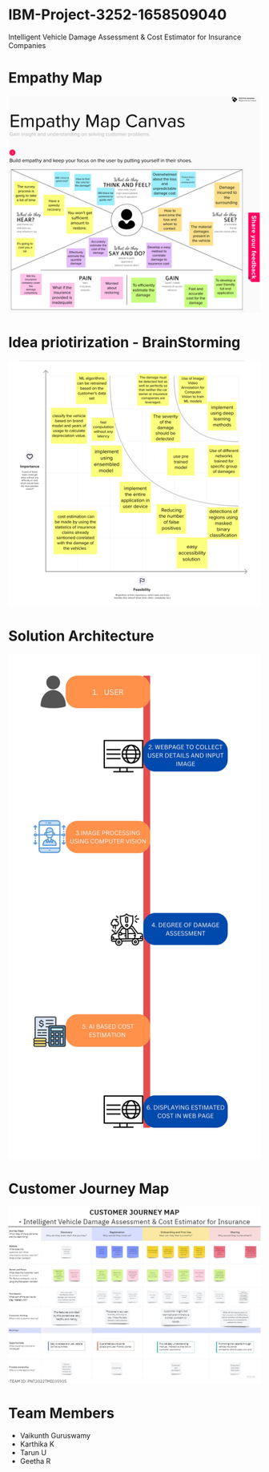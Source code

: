 # IBM-Project-3252-1658509040
Intelligent Vehicle Damage Assessment &amp; Cost Estimator for Insurance Companies


# Empathy Map
![Block_Diagram](https://github.com/IBM-EPBL/IBM-Project-3252-1658509040/blob/main/empathy%20map%20for%20Intelligent%20Vehicle%20Damage%20Assessment%20and%20Cost%20Estimator%20for%20Insurance%20Companies.png)


# Idea priotirization - BrainStorming 
![image_mural](https://github.com/IBM-EPBL/IBM-Project-3252-1658509040/blob/main/idea%20prioritization%20Intelligent%20Vehicle%20Damage%20Assessment%20and%20Cost%20Estimator%20for%20Insurance%20Companies.png)
# Solution Architecture
![Solution Architecture](https://github.com/IBM-EPBL/IBM-Project-3252-1658509040/blob/main/Solution%20Architecture.jpg)
# Customer Journey Map
![cjm](https://github.com/IBM-EPBL/IBM-Project-3252-1658509040/blob/main/Customer%20Journey%20Map-Intelligent%20Vehicle%20Damage%20Assessment%20and%20Cost%20Estimator%20for%20Insurance%20Companies.jpeg)

# Team Members
- Vaikunth Guruswamy
- Karthika K
- Tarun U
- Geetha R
